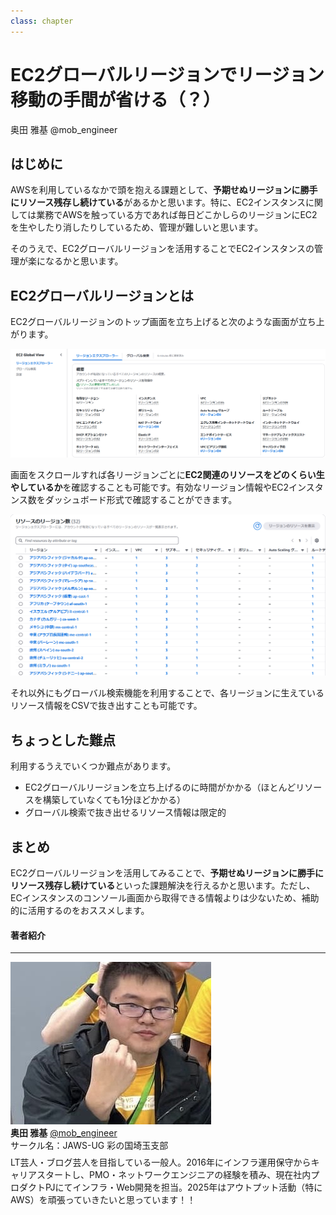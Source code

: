 ```yaml
---
class: chapter
---
```


# EC2グローバルリージョンでリージョン移動の手間が省ける（？）

<div class="flush-right">
奥田 雅基 @mob_engineer
</div>

## はじめに

AWSを利用しているなかで頭を抱える課題として、**予期せぬリージョンに勝手にリソース残存し続けている**があるかと思います。特に、EC2インスタンスに関しては業務でAWSを触っている方であれば毎日どこかしらのリージョンにEC2を生やしたり消したりしているため、管理が難しいと思います。

そのうえで、EC2グローバルリージョンを活用することでEC2インスタンスの管理が楽になるかと思います。

## EC2グローバルリージョンとは

EC2グローバルリージョンのトップ画面を立ち上げると次のような画面が立ち上がります。

<img src="images/chap-mob_engineer-aws-resilience-hub/snapshot004.png">

画面をスクロールすれば各リージョンごとに**EC2関連のリソースをどのくらい生やしているか**を確認することも可能です。有効なリージョン情報やEC2インスタンス数をダッシュボード形式で確認することができます。

<img src="images/chap-mob_engineer-aws-resilience-hub/snapshot005.png">

それ以外にもグローバル検索機能を利用することで、各リージョンに生えているリソース情報をCSVで抜き出すことも可能です。

## ちょっとした難点

利用するうえでいくつか難点があります。

- EC2グローバルリージョンを立ち上げるのに時間がかかる（ほとんどリソースを構築していなくても1分ほどかかる）
- グローバル検索で抜き出せるリソース情報は限定的

## まとめ

EC2グローバルリージョンを活用してみることで、**予期せぬリージョンに勝手にリソース残存し続けている**といった課題解決を行えるかと思います。ただし、ECインスタンスのコンソール画面から取得できる情報よりは少ないため、補助的に活用するのをおススメします。

#### 著者紹介

---

<div class="author-profile">
    <img src="images/mobengineer.png">
    <div>
        <div>
            <b>奥田 雅基</b>
            <a href="https://x.com/mob_engineer">@mob_engineer</a>
        </div>
        <div>
            サークル名：JAWS-UG 彩の国埼玉支部
        </div>
    </div>
</div>
<p style="margin-top: 0.5em; margin-bottom: 2em;">
LT芸人・ブログ芸人を目指している一般人。2016年にインフラ運用保守からキャリアスタートし、PMO・ネットワークエンジニアの経験を積み、現在社内プロダクトPJにてインフラ・Web開発を担当。2025年はアウトプット活動（特にAWS）を頑張っていきたいと思っています！！
</p>